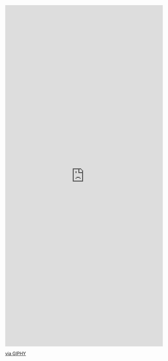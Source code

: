 
<div style="width:100%;height:0;padding-bottom:216%;position:relative;"><iframe src="https://giphy.com/embed/NAphD9a9L50x1Qd2Au" width="100%" height="100%" style="position:absolute" frameBorder="0" class="giphy-embed" allowFullScreen></iframe></div><p><a href="https://giphy.com/gifs/NAphD9a9L50x1Qd2Au">via GIPHY</a></p>
